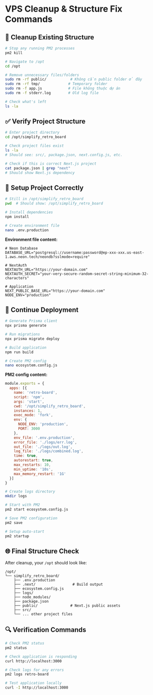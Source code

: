 # VPS Cleanup & Structure Fix Commands

## 🧹 Cleanup Existing Structure

```bash
# Stop any running PM2 processes
pm2 kill

# Navigate to /opt
cd /opt

# Remove unnecessary files/folders
sudo rm -rf public/           # Không cần public folder ở đây
sudo rm -rf tmp/             # Temporary folder
sudo rm -f app.js            # File không thuộc dự án
sudo rm -f stderr.log        # Old log file

# Check what's left
ls -la
```

## ✅ Verify Project Structure

```bash
# Enter project directory
cd /opt/simplify_retro_board

# Check project files exist
ls -la
# Should see: src/, package.json, next.config.js, etc.

# Check if this is correct Next.js project
cat package.json | grep "next"
# Should show Next.js dependency
```

## 🔧 Setup Project Correctly

```bash
# Still in /opt/simplify_retro_board
pwd  # Should show: /opt/simplify_retro_board

# Install dependencies
npm install

# Create environment file
nano .env.production
```

**Environment file content:**
```env
# Neon Database
DATABASE_URL="postgresql://username:password@ep-xxx-xxx.us-east-1.aws.neon.tech/neondb?sslmode=require"

# NextAuth
NEXTAUTH_URL="https://your-domain.com"
NEXTAUTH_SECRET="your-very-secure-random-secret-string-minimum-32-characters"

# Application
NEXT_PUBLIC_BASE_URL="https://your-domain.com"
NODE_ENV="production"
```

## 🚀 Continue Deployment

```bash
# Generate Prisma client
npx prisma generate

# Run migrations
npx prisma migrate deploy

# Build application
npm run build

# Create PM2 config
nano ecosystem.config.js
```

**PM2 config content:**
```javascript
module.exports = {
  apps: [{
    name: 'retro-board',
    script: 'npm',
    args: 'start',
    cwd: '/opt/simplify_retro_board',
    instances: 1,
    exec_mode: 'fork',
    env: {
      NODE_ENV: 'production',
      PORT: 3000
    },
    env_file: '.env.production',
    error_file: './logs/err.log',
    out_file: './logs/out.log',
    log_file: './logs/combined.log',
    time: true,
    autorestart: true,
    max_restarts: 10,
    min_uptime: '10s',
    max_memory_restart: '1G'
  }]
}
```

```bash
# Create logs directory
mkdir logs

# Start with PM2
pm2 start ecosystem.config.js

# Save PM2 configuration
pm2 save

# Setup auto-start
pm2 startup
```

## 🌐 Final Structure Check

After cleanup, your `/opt` should look like:
```
/opt/
└── simplify_retro_board/
    ├── .env.production
    ├── .next/                 # Build output
    ├── ecosystem.config.js
    ├── logs/
    ├── node_modules/
    ├── package.json
    ├── public/               # Next.js public assets
    ├── src/
    └── ... other project files
```

## 🔍 Verification Commands

```bash
# Check PM2 status
pm2 status

# Check application is responding
curl http://localhost:3000

# Check logs for any errors
pm2 logs retro-board

# Test application locally
curl -I http://localhost:3000
``` 